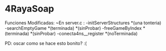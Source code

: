 # 4RayaSoap
Funciones Modificadas: 
    ~En server.c : 
        -initServerStructures *(una tonteria)
        -searchEmptyGame *(terminada) *(sinProbar)
        -freeGameByIndex *(terminada) *(sinProbar)
        -conecta4ns__register *(noTerminada)

PD: oscar como se hace esto bonito? :(
